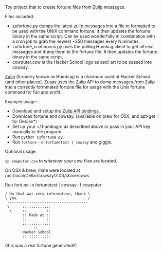 Toy project that to create fortune files from <a href="http://www.zulip.com/">Zulip</a> messages. 

Files included:
* zufortune.py dumps the latest zulip messages into a file to formatted to be used with the UNIX command fortune. It then updates the fortune binary in the same script. Can be used wonderfully in combination with a cron job to grab the newest ~350 messages every N minutes.
* zufortune\_continuous.py uses the polling Humbug client to get all next messages and dump them to the fortune file. It then updates the fortune binary in the same script.
* cowputer.cow is the Hacker School logo as ascii art to be passed into cowsay.

<a href="http://www.zulip.com/">Zulip</a> (formerly known as Humbug) is a chatroom used at Hacker School (and other places). Zusay uses the Zulip API to dump messages from Zulip into a correctly formmated fortune file for usage with the Unix fortune command for fun and profit. 

Example usage:

* Download and setup the <a href="https://zulip.com/api/">Zulip API bindings</a>.
* Download fortune and cowsay. (available on brew for OSX, and apt-get for Debian\*)
* Set up your ~/.humbugrc as described above or pass in your API key manually to the program. 
* Run ```python zufortune.py```.
* Run ```fortune -s fortunetext | cowsay``` and giggle. 

Optional usage:

```cp cowputer.cow``` to wherever your cow files are located.

On OSX & brew, mine were located at /usr/local/Cellar/cowsay/3.03/share/cows

Run fortune -s fortunetext | cowsay -f cowputer

````
/ Ha that was very informative, thank \
\ you.                                /
 ------------------------------------- 
 \      :::::::::::::
  \     ::         ::
        :: Made at ::
        ::         ::
        :::::::::::::
             ::
        Hacker School
        :::::::::::::
````

(this was a real fortune generated!!)
